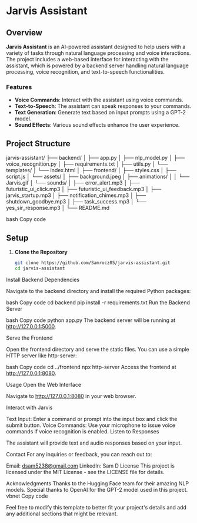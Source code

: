 # Jarvis Assistant

## Overview

**Jarvis Assistant** is an AI-powered assistant designed to help users with a variety of tasks through natural language processing and voice interactions. The project includes a web-based interface for interacting with the assistant, which is powered by a backend server handling natural language processing, voice recognition, and text-to-speech functionalities.

### Features

- **Voice Commands**: Interact with the assistant using voice commands.
- **Text-to-Speech**: The assistant can speak responses to your commands.
- **Text Generation**: Generate text based on input prompts using a GPT-2 model.
- **Sound Effects**: Various sound effects enhance the user experience.

## Project Structure

jarvis-assistant/
├── backend/
│ ├── app.py
│ ├── nlp_model.py
│ ├── voice_recognition.py
│ ├── requirements.txt
│ ├── utils.py
│ └── templates/
│ └── index.html
│
├── frontend/
│ ├── styles.css
│ ├── script.js
│ └── assets/
│ ├── background.jpeg
│ ├── animations/
│ │ └── Jarvis.gif
│ └── sounds/
│ ├── error_alert.mp3
│ ├── futuristic_ui_click.mp3
│ ├── futuristic_ui_feedback.mp3
│ ├── jarvis_startup.mp3
│ ├── notification_chimes.mp3
│ ├── shutdown_goodbye.mp3
│ ├── task_success.mp3
│ └── yes_sir_response.mp3
│
└── README.md

bash
Copy code

## Setup

1. **Clone the Repository**

   ```bash
   git clone https://github.com/Samrocz05/jarvis-assistant.git
   cd jarvis-assistant
Install Backend Dependencies

Navigate to the backend directory and install the required Python packages:

bash
Copy code
cd backend
pip install -r requirements.txt
Run the Backend Server

bash
Copy code
python app.py
The backend server will be running at http://127.0.0.1:5000.

Serve the Frontend

Open the frontend directory and serve the static files. You can use a simple HTTP server like http-server:

bash
Copy code
cd ../frontend
npx http-server
Access the frontend at http://127.0.0.1:8080.

Usage
Open the Web Interface

Navigate to http://127.0.0.1:8080 in your web browser.

Interact with Jarvis

Text Input: Enter a command or prompt into the input box and click the submit button.
Voice Commands: Use your microphone to issue voice commands if voice recognition is enabled.
Listen to Responses

The assistant will provide text and audio responses based on your input.

Contact
For any inquiries or feedback, you can reach out to:

Email: dsam5238@gmail.com
LinkedIn: Sam D
License
This project is licensed under the MIT License - see the LICENSE file for details.

Acknowledgments
Thanks to the Hugging Face team for their amazing NLP models.
Special thanks to OpenAI for the GPT-2 model used in this project.
vbnet
Copy code

Feel free to modify this template to better fit your project's details and add any additional sections that might be relevant.